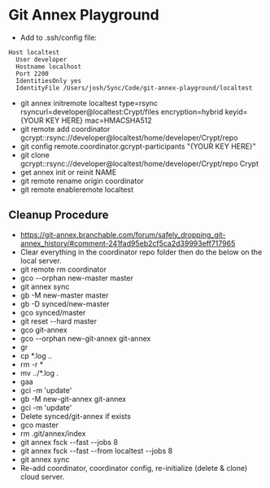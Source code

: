 # Git Annex Playground
* Add to .ssh/config file:

```
Host localtest
  User developer
  Hostname localhost
  Port 2200
  IdentitiesOnly yes
  IdentityFile /Users/josh/Sync/Code/git-annex-playground/localtest
```

* git annex initremote localtest type=rsync rsyncurl=developer@localtest:Crypt/files encryption=hybrid keyid={YOUR KEY HERE} mac=HMACSHA512
* git remote add coordinator gcrypt::rsync://developer@localtest/home/developer/Crypt/repo
* git config remote.coordinator.gcrypt-participants "{YOUR KEY HERE}"
* git clone gcrypt::rsync://developer@localtest/home/developer/Crypt/repo Crypt
* get annex init or reinit NAME
* git remote rename origin coordinator
* git remote enableremote localtest

## Cleanup Procedure
* https://git-annex.branchable.com/forum/safely_dropping_git-annex_history/#comment-241fad95eb2cf5ca2d39993eff717965
* Clear everything in the coordinator repo folder then do the below on the 
  local server. 
* git remote rm coordinator
* gco --orphan new-master master
* git annex sync
* gb -M new-master master
* gb -D synced/new-master
* gco synced/master
* git reset --hard master
* gco git-annex
* gco --orphan new-git-annex git-annex
* gr
* cp *.log ..
* rm -r *
* mv ../*.log .
* gaa
* gci -m 'update'
* gb -M new-git-annex git-annex
* gci -m 'update'
* Delete synced/git-annex if exists
* gco master
* rm .git/annex/index
* git annex fsck --fast --jobs 8
* git annex fsck --fast --from localtest --jobs 8
* git annex sync
* Re-add coordinator, coordinator config, re-initialize (delete & clone)
  cloud server.
